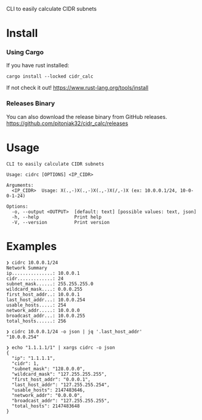 CLI to easily calculate CIDR subnets

# Install

### Using Cargo

If you have rust installed:
```
cargo install --locked cidr_calc
```

If not check it out!
https://www.rust-lang.org/tools/install

### Releases Binary

You can also download the release binary from GitHub releases.
https://github.com/pitoniak32/cidr_calc/releases

# Usage
```
CLI to easily calculate CIDR subnets

Usage: cidrc [OPTIONS] <IP_CIDR>

Arguments:
  <IP_CIDR>  Usage: X(.,-)X(.,-)X(.,-)X(/,-)X (ex: 10.0.0.1/24, 10-0-0-1-24)

Options:
  -o, --output <OUTPUT>  [default: text] [possible values: text, json]
  -h, --help             Print help
  -V, --version          Print version
```

# Examples
```
❯ cidrc 10.0.0.1/24
Network Summary
ip...............: 10.0.0.1
cidr.............: 24
subnet_mask......: 255.255.255.0
wildcard_mask....: 0.0.0.255
first_host_addr..: 10.0.0.1
last_host_addr...: 10.0.0.254
usable_hosts.....: 254
network_addr.....: 10.0.0.0
broadcast_addr...: 10.0.0.255
total_hosts......: 256
```

```
❯ cidrc 10.0.0.1/24 -o json | jq '.last_host_addr'
"10.0.0.254"
```

```
❯ echo "1.1.1.1/1" | xargs cidrc -o json
{
  "ip": "1.1.1.1",
  "cidr": 1,
  "subnet_mask": "128.0.0.0",
  "wildcard_mask": "127.255.255.255",
  "first_host_addr": "0.0.0.1",
  "last_host_addr": "127.255.255.254",
  "usable_hosts": 2147483646,
  "network_addr": "0.0.0.0",
  "broadcast_addr": "127.255.255.255",
  "total_hosts": 2147483648
}
```
